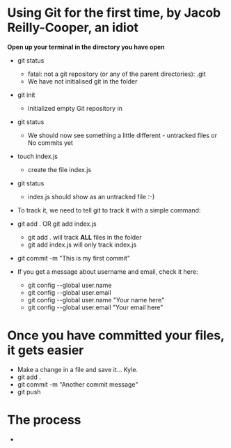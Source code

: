 # Using Git for the first time, by Jacob Reilly-Cooper, an idiot

**Open up your terminal in the directory you have open**

* git status
    * fatal: not a git repository (or any of the parent directories): .git
    * We have not initialised git in the folder

* git init
    * Initialized empty Git repository in

* git status
    * We should now see something a little different - untracked files or No commits yet

* touch index.js
    * create the file index.js

* git status
    * index.js should show as an untracked file :-)

* To track it, we need to tell git to track it with a simple command:

* git add . OR git add index.js
    * git add . will track **ALL** files in the folder
    * git add index.js will only track index.js

* git commit -m "This is my first commit"

* If you get a message about username and email, check it here:
    * git config --global user.name
    * git config --global user.email
    * git config --global user.name "Your name here"
    * git config --global user.email "Your email here"

# Once you have committed your files, it gets easier

* Make a change in a file and save it... Kyle.
* git add .
* git commit -m "Another commit message"
* git push

# The process

* 